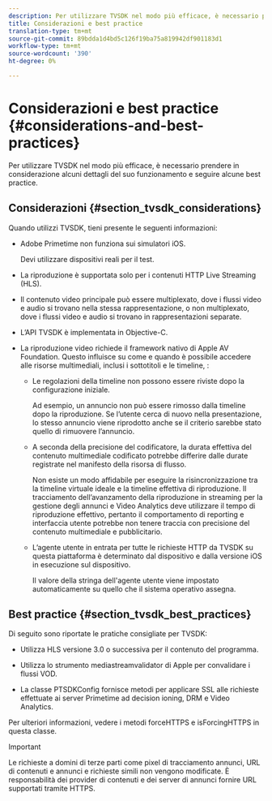 ```yaml
---
description: Per utilizzare TVSDK nel modo più efficace, è necessario prendere in considerazione alcuni dettagli del suo funzionamento e seguire alcune best practice.
title: Considerazioni e best practice
translation-type: tm+mt
source-git-commit: 89bdda1d4bd5c126f19ba75a819942df901183d1
workflow-type: tm+mt
source-wordcount: '390'
ht-degree: 0%

---
```



# Considerazioni e best practice {#considerations-and-best-practices}

Per utilizzare TVSDK nel modo più efficace, è necessario prendere in considerazione alcuni dettagli del suo funzionamento e seguire alcune best practice.

## Considerazioni {#section_tvsdk_considerations}

Quando utilizzi TVSDK, tieni presente le seguenti informazioni:

* Adobe Primetime non funziona sui simulatori iOS.

   Devi utilizzare dispositivi reali per il test.

* La riproduzione è supportata solo per i contenuti HTTP Live Streaming (HLS).

* Il contenuto video principale può essere multiplexato, dove i flussi video e audio si trovano nella stessa rappresentazione, o non multiplexato, dove i flussi video e audio si trovano in rappresentazioni separate.

* L’API TVSDK è implementata in Objective-C.

* La riproduzione video richiede il framework nativo di Apple AV Foundation. Questo influisce su come e quando è possibile accedere alle risorse multimediali, inclusi i sottotitoli e le timeline, :

   * Le regolazioni della timeline non possono essere riviste dopo la configurazione iniziale.

      Ad esempio, un annuncio non può essere rimosso dalla timeline dopo la riproduzione. Se l’utente cerca di nuovo nella presentazione, lo stesso annuncio viene riprodotto anche se il criterio sarebbe stato quello di rimuovere l’annuncio.

   * A seconda della precisione del codificatore, la durata effettiva del contenuto multimediale codificato potrebbe differire dalle durate registrate nel manifesto della risorsa di flusso.

      Non esiste un modo affidabile per eseguire la risincronizzazione tra la timeline virtuale ideale e la timeline effettiva di riproduzione. Il tracciamento dell’avanzamento della riproduzione in streaming per la gestione degli annunci e Video Analytics deve utilizzare il tempo di riproduzione effettivo, pertanto il comportamento di reporting e interfaccia utente potrebbe non tenere traccia con precisione del contenuto multimediale e pubblicitario.

   * L’agente utente in entrata per tutte le richieste HTTP da TVSDK su questa piattaforma è determinato dal dispositivo e dalla versione iOS in esecuzione sul dispositivo.

      Il valore della stringa dell&#39;agente utente viene impostato automaticamente su quello che il sistema operativo assegna.

## Best practice {#section_tvsdk_best_practices}

Di seguito sono riportate le pratiche consigliate per TVSDK:

* Utilizza HLS versione 3.0 o successiva per il contenuto del programma.

* Utilizza lo strumento mediastreamvalidator di Apple per convalidare i flussi VOD.

* La classe PTSDKConfig fornisce metodi per applicare SSL alle richieste effettuate ai server Primetime ad decision ioning, DRM e Video Analytics.

Per ulteriori informazioni, vedere i metodi forceHTTPS e isForcingHTTPS in questa classe.

>[!IMPORTANT]
>
>Le richieste a domini di terze parti come pixel di tracciamento annunci, URL di contenuti e annunci e richieste simili non vengono modificate. È responsabilità dei provider di contenuti e dei server di annunci fornire URL supportati tramite HTTPS.

